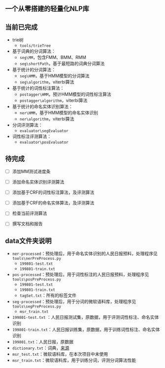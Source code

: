 
## 一个从零搭建的轻量化NLP库

## 当前已完成

* trie树
  * `tools/trieTree`
* 基于词典的分词算法：
  * `seg\MM`，包含FMM、BMM、RMM
  * `seg\shortPath`，基于最短路的词典分词算法
* 基于统计的分词算法：
  * `seg\HMM`，基于HMM模型的分词算法
  * `seg\algorithm`，viterbi算法
* 基于统计的词性标注算法：
  * `postagger\HMM`，预计HMM模型的词性标注算法
  * `postagger\algorithm`，viterbi算法
* 基于统计的命名实体识别算法：
  * `ner\HMM`，基于HMM模型的命名实体识别
  * `ner\algorithm`，viterbi算法
* 分词评测算法：
  * `evaluator\segEvaluator`
* 词性标注评测算法：
  * `evaluator\posEvaluator`



## 待完成

- [ ] 添加MM测试进度条
- [ ] 添加命名实体识别评测算法
- [ ] 添加基于CRF的词性标注算法，及评测算法
- [ ] 添加基于CRF的命名实体算法，及评测算法
- [ ] 检查当前评测算法
- [ ] 撰写文档和报告





## data文件夹说明

* `ner-processed`：预处理后，用于命名实体识别的人民日报预料，处理程序见`tools\nerPreProcess.py`
  * `199801-test.txt`
  * `199801-train.txt`
* `pos-processed`：预处理后，用于词性标注的人民日报预料，处理程序见`tools\posPreProcess.py`
  * `199801-test.txt`
  * `199801-train.txt`
  * `tagSet.txt`：所有的标签文件
* `seg-processed`：预处理后，用于分词的微软语料库，处理程序见`tools\segPreProcess.py`
  * `msr_train.txt`
* `199801-test.txt` ：人民日报测试集，原数据，用于评测词性标注、命名实体识别
* `199801-train.txt`：人民日报训练集，原数据，用于训练词性标注、命名实体识别
* `199801.txt`：人民日报，原数据
* `dictionary.txt`：词典，[来源](https://github.com/0612800232/HanLP/blob/master/data/dictionary/CoreNatureDictionary.mini.txt)
* `msr_test.txt`：微软语料库，在本次项目中未使用
* `msr_train.txt`：微软语料库，用于训练分词，评测分词算法性能

